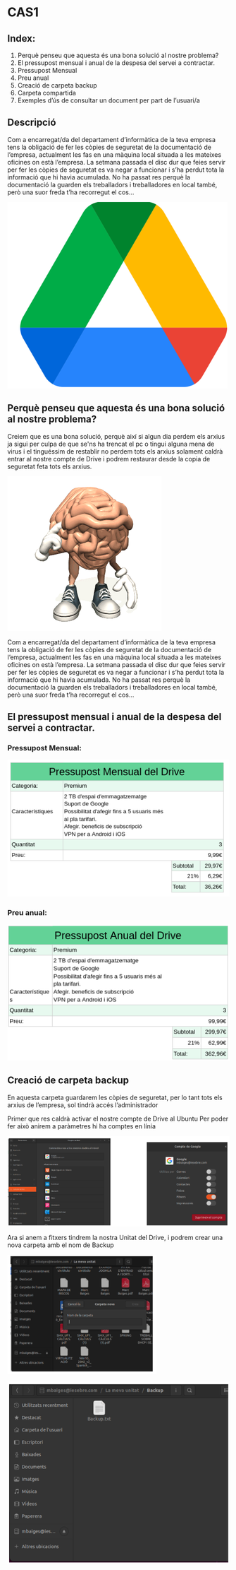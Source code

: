 # CAS1

## Index:

1. Perquè penseu que aquesta és una bona solució al nostre problema?	
2. El pressupost mensual i anual de la despesa del servei a contractar.
3. Pressupost Mensual	
4. Preu anual
5. Creació de carpeta backup
6. Carpeta compartida
7. Exemples d’ús de consultar un document per part de l’usuari/a

## Descripció

Com a encarregat/da del departament d’informàtica de la teva empresa tens la obligació de fer les còpies de seguretat de la documentació de l’empresa, actualment les fas en una màquina local situada a les mateixes oficines on està l’empresa. La setmana passada el disc dur que feies servir per fer les còpies de seguretat es va negar a funcionar i s’ha perdut tota la informació que hi havia acumulada. No ha passat res perquè la documentació la guarden els treballadors i treballadores en local també, però una suor freda t’ha recorregut el cos… 

![alt text](Selecció_044.png)

## Perquè penseu que aquesta és una bona solució al nostre problema?

Creiem que es una bona solució, perquè així si algun dia perdem els arxius ja sigui per culpa de que se'ns ha trencat el pc o tingui alguna mena de virus i el tinguéssim de restablir no perdem tots els arxius solament caldrà entrar al nostre compte de Drive i podrem restaurar desde la copia de seguretat feta tots els arxius.

![alt text](cerebro.gif)

Com a encarregat/da del departament d’informàtica de la teva empresa tens la obligació de fer les còpies de seguretat de la documentació de l’empresa, actualment les fas en una màquina local situada a les mateixes oficines on està l’empresa. La setmana passada el disc dur que feies servir per fer les còpies de seguretat es va negar a funcionar i s’ha perdut tota la informació que hi havia acumulada. No ha passat res perquè la documentació la guarden els treballadors i treballadores en local també, però una suor freda t’ha recorregut el cos… 

## El pressupost mensual i anual de la despesa del servei a contractar.

### Pressupost Mensual:

![alt text](Selecció_045.png)

### Preu anual:

![alt text](Selecció_046.png)

## Creació de carpeta backup

En aquesta carpeta guardarem les còpies de seguretat, per lo tant tots els arxius de l’empresa, sol tindrà accés l’administrador
 
Primer que res caldrà activar el nostre compte de Drive al Ubuntu 
Per poder fer això anirem a paràmetres hi ha comptes en línia 

![alt text](Selecció_020.png)

Ara si anem a fitxers tindrem la nostra Unitat del Drive, i podrem crear una nova carpeta amb el nom de Backup

![alt text](Selecció_021.png)

![alt text](Selecció_022.png)

